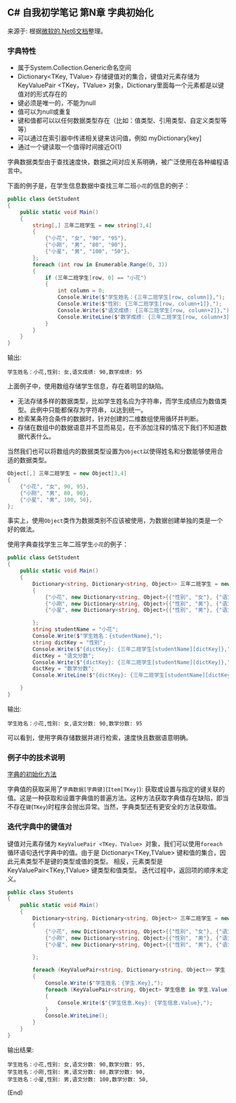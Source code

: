 ## C# 自我初学笔记 第N章  字典初始化

来源于: 根据[微软的.Net6文档](https://learn.microsoft.com/zh-cn/dotnet/csharp/programming-guide/classes-and-structs/how-to-initialize-a-dictionary-with-a-collection-initializer)整理。


### 字典特性

- 属于System.Collection.Generic命名空间
- Dictionary<TKey, TValue> 存储键值对的集合，键值对元素存储为 KeyValuePair <TKey，TValue> 对象，Dictionary里面每一个元素都是以键值对的形式存在的
- 键必须是唯一的，不能为null
- 值可以为null或重复
- 键和值都可以以任何数据类型存在（比如：值类型、引用类型、自定义类型等等）
- 可以通过在索引器中传递相关键来访问值，例如 myDictionary[key]
- 通过一个键读取一个值得时间接近O(1)

字典数据类型由于查找速度快，数据之间对应关系明确，被广泛使用在各种编程语言中。

下面的例子是，在学生信息数据中查找三年二班`小花`的信息的例子：
```c#
public class GetStudent
{
    public static void Main()
    {
        string[,] 三年二班学生 = new string[3,4]
        {
            {"小花", "女", "90", "95"},
            {"小刚", "男", "80", "90"},
            {"小星", "男", "100", "50"},
        };
        foreach (int row in Enumerable.Range(0, 3))
        {
            if (三年二班学生[row, 0] == "小花")
            {
                int column = 0;
                Console.Write($"学生姓名：{三年二班学生[row, column]},");
                Console.Write($"性别: {三年二班学生[row, column+1]},");
                Console.Write($"语文成绩: {三年二班学生[row, column+2]},");
                Console.WriteLine($"数学成绩: {三年二班学生[row, column+3]}");
            }
        }
    }
}
```
输出:
```
学生姓名：小花,性别: 女,语文成绩: 90,数学成绩: 95
```
上面例子中，使用数组存储学生信息，存在着明显的缺陷。
- 无法存储多样的数据类型，比如学生姓名应为字符串，而学生成绩应为数值类型。此例中只能都保存为字符串，以达到统一。
- 检索某条符合条件的数据时，针对创建的二维数组使用循环并判断。
- 存储在数组中的数据语意并不显而易见，在不添加注释的情况下我们不知道数据代表什么。

当然我们也可以将数组内的数据类型设置为`Object`以使得姓名和分数能够使用合适的数据类型。
```c#
Object[,] 三年二班学生 = new Object[3,4]
{
    {"小花", "女", 90, 95},
    {"小刚", "男", 80, 90},
    {"小星", "男", 100, 50},
};
```
事实上，使用`Object`类作为数据类别不应该被使用，为数据创建单独的类是一个好的做法。

使用字典查找学生三年二班学生`小花`的例子：
```c#
public class GetStudent
{
    public static void Main()
    {
        Dictionary<string, Dictionary<string, Object>> 三年二班学生 = new Dictionary<string, Dictionary<string, Object>>
        {
            {"小花", new Dictionary<string, Object>{{"性别", "女"}, {"语文分数", 90}, {"数学分数", 95}}},
            {"小刚", new Dictionary<string, Object>{{"性别", "男"}, {"语文分数", 80}, {"数学分数", 90}}},
            {"小星", new Dictionary<string, Object>{{"性别", "男"}, {"语文分数", 100}, {"数学分数", 50}}},

        };
        string studentName = "小花";
        Console.Write($"学生姓名：{studentName},");
        string dictKey = "性别";
        Console.Write($"{dictKey}: {三年二班学生[studentName][dictKey]},");
        dictKey = "语文分数";
        Console.Write($"{dictKey}: {三年二班学生[studentName][dictKey]},");
        dictKey = "数学分数";
        Console.WriteLine($"{dictKey}: {三年二班学生[studentName][dictKey]}");

    }
}
```
输出:
```
学生姓名：小花,性别: 女,语文分数: 90,数学分数: 95
```
可以看到，使用字典存储数据并进行检索，速度快且数据语意明确。


### 例子中的技术说明

[字典的初始化方法](csharp笔记-406字典的初始化.md)

字典值的获取采用了`字典数据[字典键]`(`Item[TKey]`):	获取或设置与指定的键关联的值。这是一种获取和设置字典值的普遍方法。这种方法获取字典值存在缺陷，即当不存在`键`(`TKey`)时程序会抛出异常。当然，字典类型还有更安全的方法获取值。

### 迭代字典中的键值对

键值对元素存储为 `KeyValuePair <TKey，TValue> `对象，我们可以使用`foreach`循环语句迭代字典中的值。由于是 Dictionary<TKey,TValue> 键和值的集合，因此元素类型不是键的类型或值的类型。 相反，元素类型是 KeyValuePair<TKey,TValue> 键类型和值类型。
迭代过程中，返回项的顺序未定义。 

```c#
public class Students
{
    public static void Main()
    {
        Dictionary<string, Dictionary<string, Object>> 三年二班学生 = new Dictionary<string, Dictionary<string, Object>>
        {
            {"小花", new Dictionary<string, Object>{{"性别", "女"}, {"语文分数", 90}, {"数学分数", 95}}},
            {"小刚", new Dictionary<string, Object>{{"性别", "男"}, {"语文分数", 80}, {"数学分数", 90}}},
            {"小星", new Dictionary<string, Object>{{"性别", "男"}, {"语文分数", 100}, {"数学分数", 50}}},

        };

        foreach (KeyValuePair<string, Dictionary<string, Object>> 学生 in 三年二班学生 )
        {
            Console.Write($"学生姓名：{学生.Key},");
            foreach (KeyValuePair<string, Object> 学生信息 in 学生.Value)
            {
                Console.Write($"{学生信息.Key}: {学生信息.Value},");
            }
            Console.WriteLine();
        }
    }
}

```
输出结果:
```
学生姓名：小花,性别: 女,语文分数: 90,数学分数: 95,
学生姓名：小刚,性别: 男,语文分数: 80,数学分数: 90,
学生姓名：小星,性别: 男,语文分数: 100,数学分数: 50,
```

(End)
